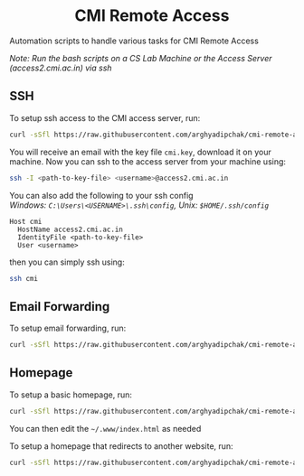 <h1 align="center">CMI Remote Access</h1>

Automation scripts to handle various tasks for CMI Remote Access

_Note: Run the bash scripts on a CS Lab Machine or the Access Server (access2.cmi.ac.in) via ssh_

## SSH

To setup ssh access to the CMI access server, run:
```sh
curl -sSfl https://raw.githubusercontent.com/arghyadipchak/cmi-remote-access/main/setup_ssh.sh | bash
```

You will receive an email with the key file `cmi.key`, download it on your machine. Now you can ssh to the access server from your machine using:
```sh
ssh -I <path-to-key-file> <username>@access2.cmi.ac.in
```

You can also add the following to your ssh config\
_Windows: `C:\Users\<USERNAME>\.ssh\config`, Unix: `$HOME/.ssh/config`_
```
Host cmi
  HostName access2.cmi.ac.in
  IdentityFile <path-to-key-file>
  User <username>
```
then you can simply ssh using:
```sh
ssh cmi
```

## Email Forwarding

To setup email forwarding, run:
```sh
curl -sSfl https://raw.githubusercontent.com/arghyadipchak/cmi-remote-access/main/email_forward.sh | bash
```

## Homepage

To setup a basic homepage, run:
```sh
curl -sSfl https://raw.githubusercontent.com/arghyadipchak/cmi-remote-access/main/homepage_basic.sh | bash
```

You can then edit the `~/.www/index.html` as needed

To setup a homepage that redirects to another website, run:
```sh
curl -sSfl https://raw.githubusercontent.com/arghyadipchak/cmi-remote-access/main/homepage_forward.sh | bash
```
